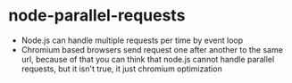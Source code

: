 # node-parallel-requests

- Node.js can handle multiple requests per time by event loop
- Chromium based browsers send request one after another to the same url, because of that you can think that node.js cannot handle parallel requests, but it isn't true, it just chromium optimization
